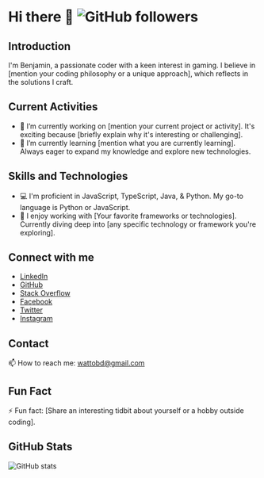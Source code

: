 # Hi there 👋 ![GitHub followers](https://img.shields.io/github/followers/wattob?label=Follow%20Me%21&style=social)

## Introduction
I'm Benjamin, a passionate coder with a keen interest in gaming. I believe in [mention your coding philosophy or a unique approach], which reflects in the solutions I craft.

## Current Activities
- 🔭 I’m currently working on [mention your current project or activity]. It's exciting because [briefly explain why it's interesting or challenging].
- 🌱 I’m currently learning [mention what you are currently learning]. Always eager to expand my knowledge and explore new technologies.

## Skills and Technologies
- 💻 I'm proficient in JavaScript, TypeScript, Java, & Python. My go-to language is Python or JavaScript.
- 🚀 I enjoy working with [Your favorite frameworks or technologies]. Currently diving deep into [any specific technology or framework you're exploring].

<!-- ## Projects
Here are some projects I'm proud of:
1. [Project 1](link-to-project-1): Brief description of the project.
2. [Project 2](link-to-project-2): Brief description of the project. -->

## Connect with me
- [LinkedIn](https://linkedin.com/in/benjaminwatto/)
- [GitHub](https://github.com/wattob)
- [Stack Overflow](https://stackoverflow.com/users/10458181/ben)
- [Facebook](https://facebook.com/wattobenjamin)
- [Twitter](https://twitter.com/wattobd)
- [Instagram](https://instagram.com/benjamindwatto/)

## Contact
📫 How to reach me: wattobd@gmail.com

## Fun Fact
⚡ Fun fact: [Share an interesting tidbit about yourself or a hobby outside coding].

## GitHub Stats
![GitHub stats](https://github-readme-stats.vercel.app/api?username=wattob&show_icons=true)

<!-- ## Resume -->